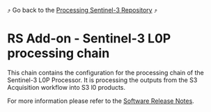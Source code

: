 :arrow_heading_up: Go back to the [Processing Sentinel-3 Repository](../README.md) :arrow_heading_up:

# RS Add-on - Sentinel-3 L0P processing chain

This chain contains the configuration for the processing chain of the Sentinel-3 L0P Processor. It is processing the outputs from the S3 Acquisition workflow into S3 l0 products.

For more information please refer to the [Software Release Notes](./doc/ReleaseNote.md).
